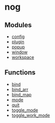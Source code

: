 # nog

## Modules
* [config]()
* [plugin]()
* [popup]()
* [window]()
* [workspace]()
## Functions
* [bind]()
* [bind_arr]()
* [bind_map]()
* [mode]()
* [quit]()
* [toggle_mode]()
* [toggle_work_mode]()
